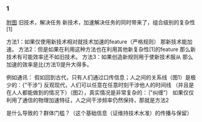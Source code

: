 ### 1
[附图](https://raw.githubusercontent.com/huaji0353/-_-/master/1.png)
旧技术，解决任务
新技术，加速解决任务的同时带来了，组合级别的复杂性[1]

方法1：如果仅使用新技术相对就技术加速的feature（严格规则）
那新技术能加速。
方法2：但是如果在利用这种方法也在利用其他新复杂性[1]的feature
那么新技术有可能效率还不如旧技术。
方法3：如果创造新规则用于使新技术服从
那么加速的效率是比(方法1)提升大得多。

例如通讯：
假如回到古代，只有人们通过口传信息；人之间的关系线（图1）是极少的：{"干涉"}
反观现代，人们可以任意在任意时刻干涉他人的时间线
（并且是在人人都能做到的情况下）（图2），真实情况是非常复杂的：｛"纠缠"｝
如果仅仅利用了通信的物理加速特征，人之间干涉频率仍然保持，那就是方法2

是什么导致的？群体门槛？（这个基础信息（证维持技术水准）的传播与保留）
